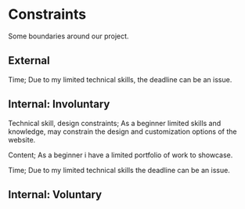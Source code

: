 # Constraints

Some boundaries around our project.

## External

Time; Due to my limited technical skills, the deadline can be an issue.

<!--
  constraints coming from the outside that your team has no control over.
  These may include:
  - project deadlines
  - UI design or color schemes
  - technologies (sometimes a client will tell you what to use)
-->

## Internal: Involuntary

Technical skill, design constraints; As a beginner limited skills and knowledge,
may constrain the design and customization options of the website.

Content; As a beginner i have a limited portfolio of work to showcase.

Time; Due to my limited technical skills the deadline can be an issue.

<!--
  constraints that come from within your team, and you have no control over.
  They may include:
  - each of your individual skill levels
  - amount of time available to work on the project
-->

## Internal: Voluntary

<!--
  constraints that your team decided on to help scope the project. they may include:
  - coding style & conventions
  - agree on a code review checklist for the project repository
  - the number of hours you want to spend working
  - only using the colors black and white
-->
